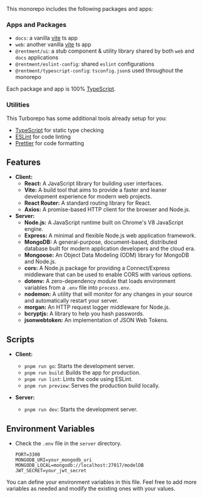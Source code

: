 
This monorepo includes the following packages and apps:

### Apps and Packages

- `docs`: a vanilla [vite](https://vitejs.dev) ts app
- `web`: another vanilla [vite](https://vitejs.dev) ts app
- `@rentment/ui`: a stub component & utility library shared by both `web` and `docs` applications
- `@rentment/eslint-config`: shared `eslint` configurations
- `@rentment/typescript-config`: `tsconfig.json`s used throughout the monorepo

Each package and app is 100% [TypeScript](https://www.typescriptlang.org/).

### Utilities

This Turborepo has some additional tools already setup for you:

- [TypeScript](https://www.typescriptlang.org/) for static type checking
- [ESLint](https://eslint.org/) for code linting
- [Prettier](https://prettier.io) for code formatting

## Features

-   **Client:**
    -   **React:** A JavaScript library for building user interfaces.
    -   **Vite:** A build tool that aims to provide a faster and leaner development experience for modern web projects.
    -   **React Router:** A standard routing library for React.
    -   **Axios:** A promise-based HTTP client for the browser and Node.js.
-   **Server:**
    -   **Node.js:** A JavaScript runtime built on Chrome's V8 JavaScript engine.
    -   **Express:** A minimal and flexible Node.js web application framework.
    -   **MongoDB:** A general-purpose, document-based, distributed database built for modern application developers and the cloud era.
    -   **Mongoose:** An Object Data Modeling (ODM) library for MongoDB and Node.js.
    -   **cors:** A Node.js package for providing a Connect/Express middleware that can be used to enable CORS with various options.
    -   **dotenv:** A zero-dependency module that loads environment variables from a `.env` file into `process.env`.
    -   **nodemon:** A utility that will monitor for any changes in your source and automatically restart your server.
    -   **morgan:** An HTTP request logger middleware for Node.js.
    -   **bcryptjs:** A library to help you hash passwords.
    -   **jsonwebtoken:** An implementation of JSON Web Tokens.

## Scripts

-   **Client:**

    -   `pnpm run go`: Starts the development server.
    -   `pnpm run build`: Builds the app for production.
    -   `pnpm run lint`: Lints the code using ESLint.
    -   `pnpm run preview`: Serves the production build locally.

-   **Server:**
    -   `pnpm run dev`: Starts the development server.

## Environment Variables

-   Check the `.env` file in the `server` directory.

    ```env
    PORT=3300
    MONGODB_URI=your_mongodb_uri
    MONGODB_LOCAL=mongodb://localhost:27017/modelDB
    JWT_SECRET=your_jwt_secret
    ```

You can define your environment variables in this file.
Feel free to add more variables as needed and modify the existing ones with your values.